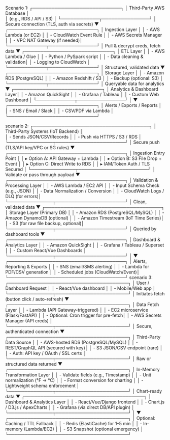 Scenario 1:
┌────────────────────────────┐
│  Third-Party AWS Database  │  
│ (e.g., RDS / API / S3)     │
└────────────┬───────────────┘
             │ Secure connection (TLS, auth via secrets)
             ▼
┌────────────────────────────┐
│ Ingestion Layer            │
│ - AWS Lambda (or EC2)      │
│ - CloudWatch Event Rule    │
│ - AWS Secrets Manager      │
│ - VPC NAT Gateway (if needed)│
└────────────┬───────────────┘
             │ Pull & decrypt creds, fetch data
             ▼
┌────────────────────────────┐
│ ETL Layer                  │
│ - AWS Lambda / Glue        │
│ - Python / PySpark script  │
│ - Data cleaning & validation│
│ - Logging to CloudWatch    │
└────────────┬───────────────┘
             │ Structured, validated data
             ▼
┌────────────────────────────┐
│ Storage Layer              │
│ - Amazon RDS (PostgreSQL)  │
│ - Amazon Redshift / S3     │
│ - Backup (optional: S3)    │
└────────────┬───────────────┘
             │ Queryable data for analytics
             ▼
┌────────────────────────────┐
│ Analytics & Dashboard Layer│
│ - Amazon QuickSight        │
│ - Grafana / Tableau        │
│ - Custom Web Dashboard     │
└────────────┬───────────────┘
             │
             ▼
┌────────────────────────────┐
│ Alerts / Exports / Reports │
│ - SNS / Email / Slack      │
│ - CSV/PDF via Lambda       │
└────────────────────────────┘

scenario 2:
┌─────────────────────────────────────┐
│ Third-Party Systems (IoT Backend)  │  
│ - Sends JSON/CSV/Records           │
│ - Push via HTTPS / S3 / RDS        │
└──────────────┬──────────────────────┘
               │ Secure push (TLS/API key/VPC or SG rules)
               ▼
┌─────────────────────────────────────┐
│ Ingestion Entry Point               │
│ ▸ Option A: API Gateway + Lambda    │
│ ▸ Option B: S3 File Drop + Event    │
│ ▸ Option C: Direct Write to RDS     │
│ ▸ IAM/Token Auth / TLS Secured      │
└──────────────┬──────────────────────┘
               │ Validate or pass through payload
               ▼
┌─────────────────────────────────────┐
│ Validation & Processing Layer       │
│ - AWS Lambda / EC2 API              │
│ - Input Schema Check (e.g., JSON)   │
│ - Data Normalization / Conversion   │
│ - CloudWatch Logs / DLQ (for errors)│
└──────────────┬──────────────────────┘
               │ Clean, validated data
               ▼
┌─────────────────────────────────────┐
│ Storage Layer (Primary DB)          │
│ - Amazon RDS (PostgreSQL/MySQL)     │
│ - Amazon DynamoDB (optional)        │
│ - Amazon Timestream (IoT Time Series)│
│ - S3 (for raw file backup, optional)│
└──────────────┬──────────────────────┘
               │ Queried by dashboard tools
               ▼
┌─────────────────────────────────────┐
│ Dashboard & Analytics Layer         │
│ - Amazon QuickSight                 │
│ - Grafana / Tableau / Superset      │
│ - Custom React/Vue Dashboards       │
└──────────────┬──────────────────────┘
               │
               ▼
┌─────────────────────────────────────┐
│ Alerts, Reporting & Exports         │
│ - SNS (email/SMS alerting)          │
│ - Lambda for PDF/CSV generation     │
│ - Scheduled jobs (CloudWatch/Event)│
└─────────────────────────────────────┘
scenario 3:
┌──────────────────────────────────────┐
│ User / Dashboard Request             │
│ - React/Vue dashboard                │
│ - Mobile/Web app                     │
└──────────────┬───────────────────────┘
               │ Initiates fetch (button click / auto-refresh)
               ▼
┌──────────────────────────────────────┐
│ Data Fetch Layer                     │
│ - Lambda (API Gateway-triggered)     │
│ - EC2 microservice (Flask/FastAPI)   │
│ - Optional: Cron trigger for pre-fetch│
│ - AWS Secrets Manager (API creds)    │
└──────────────┬───────────────────────┘
               │ Secure, authenticated connection
               ▼
┌──────────────────────────────────────┐
│ Third-Party Data Source              │
│ - AWS-hosted RDS (PostgreSQL/MySQL)  │
│ - REST/GraphQL API (secured with key)│
│ - S3 JSON/CSV endpoint (rare)        │
│ - Auth: API key / OAuth / SSL certs  │
└──────────────┬───────────────────────┘
               │ Raw or structured data returned
               ▼
┌──────────────────────────────────────┐
│ In-Memory Transformation Layer       │
│ - Validate fields (e.g., Timestamp)  │
│ - Unit normalization (°F → °C)       │
│ - Format conversion for charting     │
│ - Lightweight schema enforcement     │
└──────────────┬───────────────────────┘
               │ Chart-ready data
               ▼
┌──────────────────────────────────────┐
│ Dashboard & Analytics Layer          │
│ - React/Vue/Django frontend          │
│ - Chart.js / D3.js / ApexCharts      │
│ - Grafana (via direct DB/API plugin) │
└──────────────┬───────────────────────┘
               │
               ▼
┌──────────────────────────────────────┐
│ Optional: Caching / TTL Fallback     │
│ - Redis (ElastiCache) for 1–5 min    │
│ - In-memory (Lambda/EC2)             │
│ - S3 Snapshot (optional emergency)   │
└──────────────────────────────────────┘

